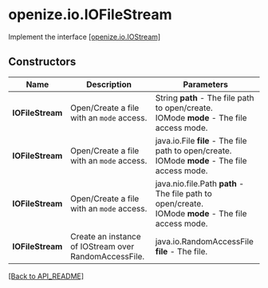 # openize.io.IOFileStream

Implement the interface [[openize.io.IOStream]](IOStream.md)

## Constructors

Name | Description | Parameters
------------ | ------------- | -------------
**IOFileStream** | Open/Create a file with an `mode` access. | String **path** - The file path to open/create. <br/>IOMode **mode** - The file access mode.
**IOFileStream** | Open/Create a file with an `mode` access. | java.io.File **file** - The file path to open/create. <br/>IOMode **mode** - The file access mode.
**IOFileStream** | Open/Create a file with an `mode` access. | java.nio.file.Path **path** - The file path to open/create. <br/>IOMode **mode** - The file access mode.
**IOFileStream** | Create an instance of IOStream over RandomAccessFile. | java.io.RandomAccessFile **file** - The file.


[[Back to API_README]](API_README.md)